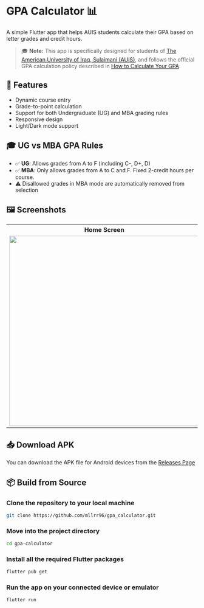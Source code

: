 # GPA Calculator 📊

A simple Flutter app that helps AUIS students calculate their GPA based on letter grades and credit hours.

> 🎓 **Note:** This app is specifically designed for students of [The American University of Iraq, Sulaimani (AUIS)](https://auis.edu.krd/), and follows the official GPA calculation policy described in [How to Calculate Your GPA](https://auis.edu.krd/how-calculate-your-gpa).

## 🚀 Features

- Dynamic course entry
- Grade-to-point calculation
- Support for both Undergraduate (UG) and MBA grading rules
- Responsive design
- Light/Dark mode support

## 🎓 UG vs MBA GPA Rules

- ✅ **UG**: Allows grades from A to F (including C-, D+, D)
- ✅ **MBA**: Only allows grades from A to C and F. Fixed 2-credit hours per course.
- ⚠️ Disallowed grades in MBA mode are automatically removed from selection

## 🖼️ Screenshots

<table>
  <tr>
    <th>Home Screen</th>
    <th>Grade Entry</th>
    <th>GPA Result</th>
  </tr>
  <tr>
    <td><img src="https://github.com/mllrr96/gpa_calculator/blob/main/screenshots/Home-Empty.png" height="500"/></td>
    <td><img src="https://github.com/mllrr96/gpa_calculator/blob/main/screenshots/Home.png" height="500"/></td>
    <td><img src="https://github.com/mllrr96/gpa_calculator/blob/main/screenshots/Result.png" height="500"/></td>
  </tr>
</table>

## 📥 Download APK

You can download the APK file for Android devices from the [Releases Page](https://github.com/mllrr96/gpa_calculator/releases/)

## 📦 Build from Source

### Clone the repository to your local machine
```bash
git clone https://github.com/mllrr96/gpa_calculator.git
```

### Move into the project directory
```bash
cd gpa-calculator
```

### Install all the required Flutter packages
```bash
flutter pub get
```

### Run the app on your connected device or emulator
```bash
flutter run
```
